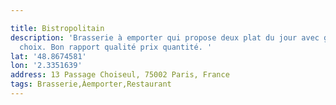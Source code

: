 ```yaml
---

title: Bistropolitain
description: 'Brasserie à emporter qui propose deux plat du jour avec garniture au
  choix. Bon rapport qualité prix quantité. '
lat: '48.8674581'
lon: '2.3351639'
address: 13 Passage Choiseul, 75002 Paris, France
tags: Brasserie,Àemporter,Restaurant
---
```

